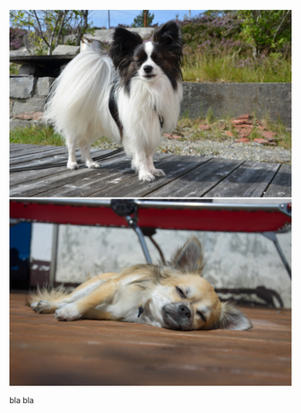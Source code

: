 ![9555410270_c1c9c56ef4_h.jpg](/local-galleries/img/9555410270_c1c9c56ef4_h.jpg)
![7446927622_1cc26f3f7b_h.jpg](/local-galleries/img/7446927622_1cc26f3f7b_h.jpg)


bla bla
